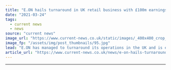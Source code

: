 ```yaml
---
title: "E.ON hails turnaround in UK retail business with £100m earnings jump"
date: "2021-03-24"
tags: 
  - current news
  - news
source: "current news"
image_url: "https://www.current-news.co.uk/static/images/_400x400_crop_center-center/E.On-headquarters-wiki-NC.jpg"
image_fp: "/assets/img/post_thumbnails/95.jpg"
lead: "​E.ON has managed to turnaround its operations in the UK and is expected to recover faster than originally anticipated, it said in its full year results for 2020."
article_url: "https://www.current-news.co.uk/news/e-on-hails-turnaround-in-uk-retail-business-with-100m-earnings-jump?utm_source=rss-feeds&utm_medium=rss&utm_campaign=rss"
---
```


---
